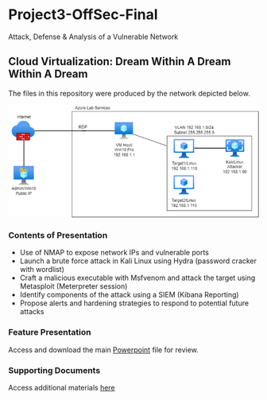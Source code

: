 # Project3-OffSec-Final
Attack, Defense &amp; Analysis of a Vulnerable Network

## Cloud Virtualization: Dream Within A Dream Within A Dream

The files in this repository were produced by the network depicted below.

![Lab Services Diagram](Diagrams/offensive_presentation.png)

### Contents of Presentation
- Use of NMAP to expose network IPs and vulnerable ports
- Launch a brute force attack in Kali Linux using Hydra (password cracker with wordlist)
- Craft a malicious executable with Msfvenom and attack the target using Metasploit (Meterpreter session)
- Identify components of the attack using a SIEM (Kibana Reporting)
- Propose alerts and hardening strategies to respond to potential future attacks

### Feature Presentation 

Access and download the main [Powerpoint](https://github.com/isejy07/Project2-Red-Blue/tree/main/Presentation/Proj2-RedVBlue.pptx) file for review.

### Supporting Documents 

Access additional materials [here](https://github.com/isejy07/Project3-OffSec-Final/tree/main/Documentation)
